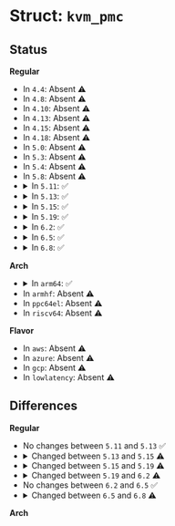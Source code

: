 # Struct: <code>kvm_pmc</code>

## Status
<b>Regular</b>
<ul>
<li>
In <code>4.4</code>: Absent ⚠️
</li>
<li>
In <code>4.8</code>: Absent ⚠️
</li>
<li>
In <code>4.10</code>: Absent ⚠️
</li>
<li>
In <code>4.13</code>: Absent ⚠️
</li>
<li>
In <code>4.15</code>: Absent ⚠️
</li>
<li>
In <code>4.18</code>: Absent ⚠️
</li>
<li>
In <code>5.0</code>: Absent ⚠️
</li>
<li>
In <code>5.3</code>: Absent ⚠️
</li>
<li>
In <code>5.4</code>: Absent ⚠️
</li>
<li>
In <code>5.8</code>: Absent ⚠️
</li>
<li>
<details>
<summary>In <code>5.11</code>: ✅</summary>

```c
struct kvm_pmc {
    enum pmc_type type;
    u8 idx;
    u64 counter;
    u64 eventsel;
    struct perf_event *perf_event;
    struct kvm_vcpu *vcpu;
    u64 current_config;
};
```
</details>
</li>
<li>
<details>
<summary>In <code>5.13</code>: ✅</summary>

```c
struct kvm_pmc {
    enum pmc_type type;
    u8 idx;
    u64 counter;
    u64 eventsel;
    struct perf_event *perf_event;
    struct kvm_vcpu *vcpu;
    u64 current_config;
};
```
</details>
</li>
<li>
<details>
<summary>In <code>5.15</code>: ✅</summary>

```c
struct kvm_pmc {
    enum pmc_type type;
    u8 idx;
    u64 counter;
    u64 eventsel;
    struct perf_event *perf_event;
    struct kvm_vcpu *vcpu;
    u64 current_config;
    bool is_paused;
};
```
</details>
</li>
<li>
<details>
<summary>In <code>5.19</code>: ✅</summary>

```c
struct kvm_pmc {
    enum pmc_type type;
    u8 idx;
    u64 counter;
    u64 eventsel;
    struct perf_event *perf_event;
    struct kvm_vcpu *vcpu;
    u64 current_config;
    bool is_paused;
    bool intr;
};
```
</details>
</li>
<li>
<details>
<summary>In <code>6.2</code>: ✅</summary>

```c
struct kvm_pmc {
    enum pmc_type type;
    u8 idx;
    bool is_paused;
    bool intr;
    u64 counter;
    u64 prev_counter;
    u64 eventsel;
    struct perf_event *perf_event;
    struct kvm_vcpu *vcpu;
    u64 current_config;
};
```
</details>
</li>
<li>
<details>
<summary>In <code>6.5</code>: ✅</summary>

```c
struct kvm_pmc {
    enum pmc_type type;
    u8 idx;
    bool is_paused;
    bool intr;
    u64 counter;
    u64 prev_counter;
    u64 eventsel;
    struct perf_event *perf_event;
    struct kvm_vcpu *vcpu;
    u64 current_config;
};
```
</details>
</li>
<li>
<details>
<summary>In <code>6.8</code>: ✅</summary>

```c
struct kvm_pmc {
    enum pmc_type type;
    u8 idx;
    bool is_paused;
    bool intr;
    u64 counter;
    u64 emulated_counter;
    u64 eventsel;
    struct perf_event *perf_event;
    struct kvm_vcpu *vcpu;
    u64 current_config;
};
```
</details>
</li>
</ul>
<b>Arch</b>
<ul>
<li>
<details>
<summary>In <code>arm64</code>: ✅</summary>

```c
struct kvm_pmc {
    u8 idx;
    struct perf_event *perf_event;
};
```
</details>
</li>
<li>
In <code>armhf</code>: Absent ⚠️
</li>
<li>
In <code>ppc64el</code>: Absent ⚠️
</li>
<li>
In <code>riscv64</code>: Absent ⚠️
</li>
</ul>
<b>Flavor</b>
<ul>
<li>
In <code>aws</code>: Absent ⚠️
</li>
<li>
In <code>azure</code>: Absent ⚠️
</li>
<li>
In <code>gcp</code>: Absent ⚠️
</li>
<li>
In <code>lowlatency</code>: Absent ⚠️
</li>
</ul>

## Differences
<b>Regular</b>
<ul>
<li>
No changes between <code>5.11</code> and <code>5.13</code> ✅
</li>
<li>
<details>
<summary>Changed between <code>5.13</code> and <code>5.15</code> ⚠️</summary>
<ul>
<li>
<b>Field added. </b>
<code>bool is_paused</code>
</li>
</ul>
</details>
</li>
<li>
<details>
<summary>Changed between <code>5.15</code> and <code>5.19</code> ⚠️</summary>
<ul>
<li>
<b>Field added. </b>
<code>bool intr</code>
</li>
</ul>
</details>
</li>
<li>
<details>
<summary>Changed between <code>5.19</code> and <code>6.2</code> ⚠️</summary>
<ul>
<li>
<b>Field added. </b>
<code>u64 prev_counter</code>
</li>
</ul>
</details>
</li>
<li>
No changes between <code>6.2</code> and <code>6.5</code> ✅
</li>
<li>
<details>
<summary>Changed between <code>6.5</code> and <code>6.8</code> ⚠️</summary>
<ul>
<li>
<b>Field added. </b>
<code>u64 emulated_counter</code>
</li>
<li>
<b>Field removed. </b>
<code>u64 prev_counter</code>
</li>
</ul>
</details>
</li>
</ul>
<b>Arch</b>
<ul>
</ul>
